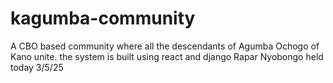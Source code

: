 # kagumba-community
A CBO based community where all the descendants of Agumba Ochogo of Kano unite. 
the system is built using react and django
Rapar Nyobongo held today 3/5/25
